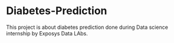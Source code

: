 # Diabetes-Prediction
 This project is about diabetes prediction done during Data science internship by Exposys Data LAbs.
